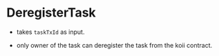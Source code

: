 # DeregisterTask

- takes `taskTxId` as input.

- only owner of the task can deregister the task from the koii contract.
